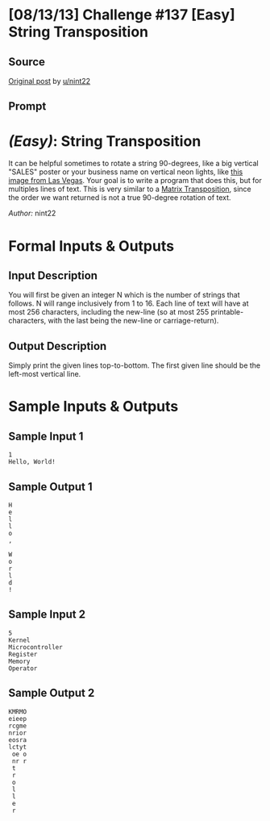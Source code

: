 # [08/13/13] Challenge #137 [Easy] String Transposition

## Source

[Original post](https://old.reddit.com/r/dailyprogrammer/comments/1m1jam/081313_challenge_137_easy_string_transposition/) by [u/nint22](https://old.reddit.com/user/nint22)

## Prompt

# [](#EasyIcon) *(Easy)*: String Transposition

It can be helpful sometimes to rotate a string 90-degrees, like a big vertical "SALES" poster or your business name on vertical neon lights, like [this image from Las Vegas](http://imgur.com/766x8uM). Your goal is to write a program that does this, but for multiples lines of text. This is very similar to a [Matrix Transposition](http://en.wikipedia.org/wiki/Transpose), since the order we want returned is not a true 90-degree rotation of text.

*Author:* nint22

# Formal Inputs & Outputs
## Input Description

You will first be given an integer N which is the number of strings that follows. N will range inclusively from 1 to 16. Each line of text will have at most 256 characters, including the new-line (so at most 255 printable-characters, with the last being the new-line or carriage-return).

## Output Description

Simply print the given lines top-to-bottom. The first given line should be the left-most vertical line.

# Sample Inputs & Outputs
## Sample Input 1

    1
    Hello, World!

## Sample Output 1

    H
    e
    l
    l
    o
    ,

    W
    o
    r
    l
    d
    !

## Sample Input 2

    5
    Kernel
    Microcontroller
    Register
    Memory
    Operator

## Sample Output 2

    KMRMO
    eieep
    rcgme
    nrior
    eosra
    lctyt
     oe o
     nr r
     t
     r
     o
     l
     l
     e
     r
